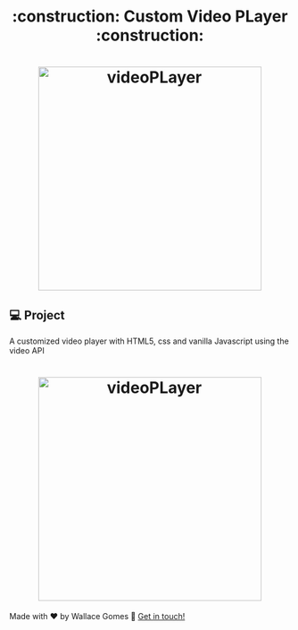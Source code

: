 <!-- Título -->
<h1 align="center"> 
	:construction: Custom Video PLayer :construction:
</h1>

<!-- Gera uma imagem no centro do readme, dê preferência para usar SVG  -->
<h1 align="center">
    <img alt="videoPLayer" title="#videoPLayer" src=".github/videoPLayer_sample.png" width="400"/>
</h1>

## 💻 Project

A customized video player with HTML5, css and vanilla Javascript using the video API

<!-- Gera uma imagem no centro do readme, dê preferência para usar SVG  -->
<h1 align="center">
    <img alt="videoPLayer" title="#videoPLayer" src=".github/videoPLayer_test.png" width="400"/>
</h1>

Made with ♥ by Wallace Gomes :wave: [Get in touch!](https://www.linkedin.com/in/wallace-cardoso-gomes/)
